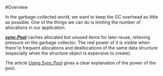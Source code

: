 #Overview

In the garbage-collected world, we want to
keep the GC overhead as little as possible.
One of the things we can do is limiting
the number of allocations in our application.

***[sync.Pool][sync.Pool]***
caches allocated but unused items for later reuse,
relieving pressure on the garbage collector.
The real power of it is visible when there're
frequent allocations and deallocations of
the same data structure
(especially when the structure object is expensive to create).

The article [Using Sync.Pool][Using Sync.Pool] gives
a clear explanation of the power of the pool.

[sync.Pool]: https://pkg.go.dev/sync#Pool
[Using Sync.Pool]: https://developer20.com/using-sync-pool/

